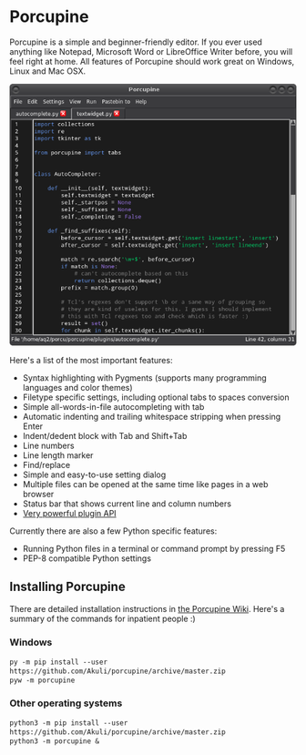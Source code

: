 # Porcupine

Porcupine is a simple and beginner-friendly editor. If you ever used anything
like Notepad, Microsoft Word or LibreOffice Writer before, you will feel right
at home. All features of Porcupine should work great on Windows, Linux and Mac
OSX.

![Screenshot.](screenshot.png)

Here's a list of the most important features:

- Syntax highlighting with Pygments (supports many programming languages and
  color themes)
- Filetype specific settings, including optional tabs to spaces conversion
- Simple all-words-in-file autocompleting with tab
- Automatic indenting and trailing whitespace stripping when pressing Enter
- Indent/dedent block with Tab and Shift+Tab
- Line numbers
- Line length marker
- Find/replace
- Simple and easy-to-use setting dialog
- Multiple files can be opened at the same time like pages in a web browser
- Status bar that shows current line and column numbers
- [Very powerful plugin API](https://akuli.github.io/porcupine/)

Currently there are also a few Python specific features:

- Running Python files in a terminal or command prompt by pressing F5
- PEP-8 compatible Python settings

## Installing Porcupine

There are detailed installation instructions in [the Porcupine
Wiki](https://github.com/Akuli/porcupine/wiki/Installing-and-Running-Porcupine).
Here's a summary of the commands for inpatient people :)

### Windows

    py -m pip install --user https://github.com/Akuli/porcupine/archive/master.zip
    pyw -m porcupine

### Other operating systems

    python3 -m pip install --user https://github.com/Akuli/porcupine/archive/master.zip
    python3 -m porcupine &
